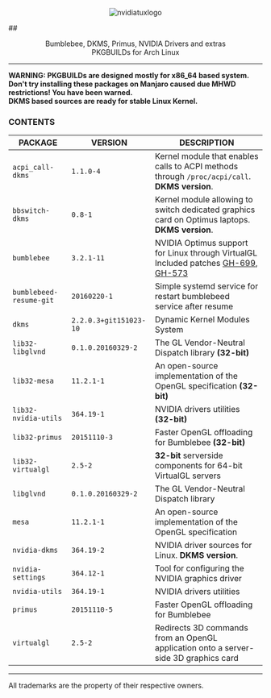 
<p align="center">
  <img src="https://i.imgur.com/gkdq7EZ.jpg " alt="nvidiatuxlogo"/>
</p>

##<p align="center">Bumblebee, DKMS, Primus, NVIDIA Drivers and extras <br/>PKGBUILDs for Arch Linux <br/></p>

<hr/>

**WARNING: PKGBUILDs are designed mostly for x86_64 based system.<br/>**
**Don't try installing these packages on Manjaro caused due MHWD restrictions! You have been warned.<br/>**
**DKMS based sources are ready for stable Linux Kernel.**

### CONTENTS ###

| **PACKAGE**             	| **VERSION**           	| **DESCRIPTION**                                                                                                                                                                                              	|
|-------------------------	|-----------------------	|--------------------------------------------------------------------------------------------------------------------------------------------------------------------------------------------------------------	|
| `acpi_call-dkms`              | `1.1.0-4`                     | Kernel module that enables calls to ACPI methods through `/proc/acpi/call`. **DKMS version**.                                                                                                                 |
| `bbswitch-dkms`               | `0.8-1`                       | Kernel module allowing to switch dedicated graphics card on Optimus laptops. **DKMS version**.                                                                                                                |
| `bumblebee`             	| `3.2.1-11`                    | NVIDIA Optimus support for Linux through VirtualGL Included patches [GH-699](https://github.com/Bumblebee-Project/Bumblebee/issues/699), [GH-573](https://github.com/Bumblebee-Project/Bumblebee/issues/573) 	|
| `bumblebeed-resume-git` 	| `20160220-1`                  | Simple systemd service for restart bumblebeed service after resume                                                                                                                                            |
| `dkms`                  	| `2.2.0.3+git151023-10`        | Dynamic Kernel Modules System                                                                                                                                                                                	|
| `lib32-libglvnd`        	| `0.1.0.20160329-2`            | The GL Vendor-Neutral Dispatch library **(32-bit)**                                                                                                                                                           |
| `lib32-mesa`        	        | `11.2.1-1`    	        | An open-source implementation of the OpenGL specification **(32-bit)**                                                                                                                                        |
| `lib32-nvidia-utils`    	| `364.19-1`            	| NVIDIA drivers utilities **(32-bit)**                                                                                                                                                                       	|
| `lib32-primus`          	| `20151110-3`          	| Faster OpenGL offloading for Bumblebee **(32-bit)**                                                                                                                                                       	|
| `lib32-virtualgl`       	| `2.5-2`               	| **32-bit** serverside components for 64-bit VirtualGL servers                                                                                                                                                	|
| `libglvnd`              	| `0.1.0.20160329-2`    	| The GL Vendor-Neutral Dispatch library                                                                                                                                                                      	|
| `mesa`        	        | `11.2.1-1`                    | An open-source implementation of the OpenGL specification                                                                                                                                                     |
| `nvidia-dkms`           	| `364.19-2`            	| NVIDIA driver sources for Linux. **DKMS version**.                                                                                                                                                            |
| `nvidia-settings`       	| `364.12-1`            	| Tool for configuring the NVIDIA graphics driver                                                                                                                                                              	|
| `nvidia-utils`          	| `364.19-1`            	| NVIDIA drivers utilities                                                                                                                                                                                     	|
| `primus`                	| `20151110-5`          	| Faster OpenGL offloading for Bumblebee                                                                                                                                                                       	|
| `virtualgl`             	| `2.5-2`               	| Redirects 3D commands from an OpenGL application onto a server-side 3D graphics card                                                                                                                         	|

<hr/>

All trademarks are the property of their respective owners.
